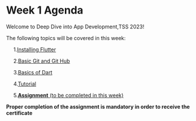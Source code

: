 # Week 1 Agenda
Welcome to Deep Dive into App Development,TSS 2023!


The following topics will be covered in this week:


&nbsp;&nbsp;&nbsp;&nbsp; 1.[Installing Flutter](Installation.md)

&nbsp;&nbsp;&nbsp;&nbsp; 2.[Basic Git and Git Hub](Git.md)

&nbsp;&nbsp;&nbsp;&nbsp; 3.[Basics of Dart](Dart.md)

&nbsp;&nbsp;&nbsp;&nbsp; 4.[Tutorial ](Tutorial.md)

&nbsp;&nbsp;&nbsp;&nbsp; 5.[**Assignment** (to be completed in this week)](Assignment.md)


**Proper completion of the assignment is mandatory in order to receive the certificate**
